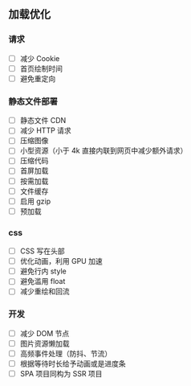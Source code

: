 ## 加载优化

### 请求

- [ ] 减少 Cookie
- [ ] 首页绘制时间
- [ ] 避免重定向

### 静态文件部署

- [ ] 静态文件 CDN
- [ ] 减少 HTTP 请求
- [ ] 压缩图像
- [ ] 小型资源（小于 4k 直接内联到网页中减少额外请求）
- [ ] 压缩代码
- [ ] 首屏加载
- [ ] 按需加载
- [ ] 文件缓存
- [ ] 启用 gzip
- [ ] 预加载

### css

- [ ] CSS 写在头部
- [ ] 优化动画，利用 GPU 加速
- [ ] 避免行内 style
- [ ] 避免滥用 float
- [ ] 减少重绘和回流

### 开发

- [ ] 减少 DOM 节点
- [ ] 图片资源懒加载
- [ ] 高频事件处理（防抖、节流）
- [ ] 根据等待时长给予动画或是进度条
- [ ] SPA 项目同构为 SSR 项目